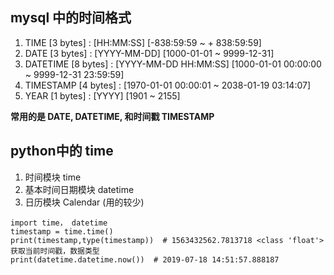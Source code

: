 ## mysql 中的时间格式
1. TIME [3 bytes] : [HH:MM:SS]     [-838:59:59 ~ + 838:59:59]
2. DATE [3 bytes] : [YYYY-MM-DD]   [1000-01-01 ~ 9999-12-31]
3. DATETIME [8 bytes] : [YYYY-MM-DD HH:MM:SS]  [1000-01-01 00:00:00 ~ 9999-12-31 23:59:59]
4. TIMESTAMP [4 bytes] : [1970-01-01 00:00:01 ~ 2038-01-19 03:14:07]
5. YEAR [1 bytes] : [YYYY]  [1901 ~ 2155]

**常用的是 DATE, DATETIME, 和时间戳 TIMESTAMP**

## python中的 time
1. 时间模块 time
2. 基本时间日期模块 datetime
3. 日历模块 Calendar (用的较少)

```
import time， datetime
timestamp = time.time()
print(timestamp,type(timestamp))  # 1563432562.7813718 <class 'float'>  获取当前时间戳，数据类型
print(datetime.datetime.now())  # 2019-07-18 14:51:57.888187

```

